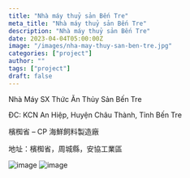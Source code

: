 ```yaml
---
title: "Nhà máy thuỷ sản Bến Tre"
meta_title: "Nhà máy thuỷ sản Bến Tre"
description: "Nhà máy thuỷ sản Bến Tre"
date: 2023-04-04T05:00:00Z
image: "/images/nha-may-thuy-san-ben-tre.jpg"
categories: ["project"]
author: ""
tags: ["project"]
draft: false
---
```


Nhà Máy SX Thức Ăn Thủy Sản Bến Tre

ĐC: KCN An Hiệp, Huyện Châu Thành, Tỉnh Bến Tre

檳椥省 – CP 海鮮飼料製造廠

地址：檳椥省，周城縣，安協工業區

![image](/images/nha-may-thuy-san-ben-tre.jpg)
![image](/images/nha-may-thuy-san-ben-tre-2.jpg)
